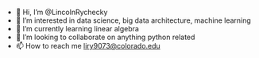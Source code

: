 - 👋 Hi, I’m @LincolnRychecky
- 👀 I’m interested in data science, big data architecture, machine learning
- 🌱 I’m currently learning linear algebra
- 💞️ I’m looking to collaborate on anything python related
- 📫 How to reach me liry9073@colorado.edu

<!---
LincolnRychecky/LincolnRychecky is a ✨ special ✨ repository because its `README.md` (this file) appears on your GitHub profile.
You can click the Preview link to take a look at your changes.
--->
